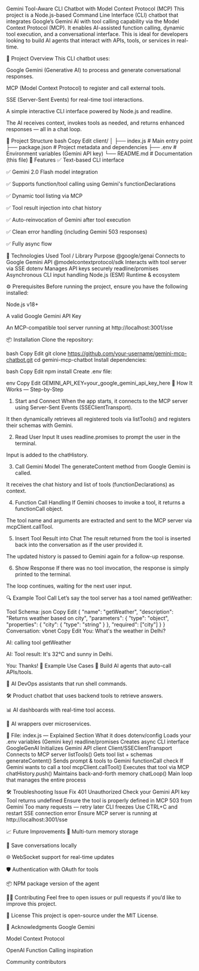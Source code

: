 Gemini Tool-Aware CLI Chatbot with Model Context Protocol (MCP)
This project is a Node.js-based Command Line Interface (CLI) chatbot that integrates Google’s Gemini AI with tool calling capability via the Model Context Protocol (MCP). It enables AI-assisted function calling, dynamic tool execution, and a conversational interface. This is ideal for developers looking to build AI agents that interact with APIs, tools, or services in real-time.

🧠 Project Overview
This CLI chatbot uses:

Google Gemini (Generative AI) to process and generate conversational responses.

MCP (Model Context Protocol) to register and call external tools.

SSE (Server-Sent Events) for real-time tool interactions.

A simple interactive CLI interface powered by Node.js and readline.

The AI receives context, invokes tools as needed, and returns enhanced responses — all in a chat loop.

📁 Project Structure
bash
Copy
Edit
client/
│
├── index.js            # Main entry point
├── package.json        # Project metadata and dependencies
├── .env                # Environment variables (Gemini API key)
└── README.md           # Documentation (this file)
🚀 Features
✅ Text-based CLI interface

✅ Gemini 2.0 Flash model integration

✅ Supports function/tool calling using Gemini's functionDeclarations

✅ Dynamic tool listing via MCP

✅ Tool result injection into chat history

✅ Auto-reinvocation of Gemini after tool execution

✅ Clean error handling (including Gemini 503 responses)

✅ Fully async flow

🔧 Technologies Used
Tool / Library	Purpose
@google/genai	Connects to Google Gemini API
@modelcontextprotocol/sdk	Interacts with tool server via SSE
dotenv	Manages API keys securely
readline/promises	Asynchronous CLI input handling
Node.js (ESM)	Runtime & ecosystem

⚙️ Prerequisites
Before running the project, ensure you have the following installed:

Node.js v18+

A valid Google Gemini API Key

An MCP-compatible tool server running at http://localhost:3001/sse

📦 Installation
Clone the repository:

bash
Copy
Edit
git clone https://github.com/your-username/gemini-mcp-chatbot.git
cd gemini-mcp-chatbot
Install dependencies:

bash
Copy
Edit
npm install
Create .env file:

env
Copy
Edit
GEMINI_API_KEY=your_google_gemini_api_key_here
🧠 How It Works — Step-by-Step
1. Start and Connect
When the app starts, it connects to the MCP server using Server-Sent Events (SSEClientTransport).

It then dynamically retrieves all registered tools via listTools() and registers their schemas with Gemini.

2. Read User Input
It uses readline.promises to prompt the user in the terminal.

Input is added to the chatHistory.

3. Call Gemini Model
The generateContent method from Google Gemini is called.

It receives the chat history and list of tools (functionDeclarations) as context.

4. Function Call Handling
If Gemini chooses to invoke a tool, it returns a functionCall object.

The tool name and arguments are extracted and sent to the MCP server via mcpClient.callTool.

5. Insert Tool Result into Chat
The result returned from the tool is inserted back into the conversation as if the user provided it.

The updated history is passed to Gemini again for a follow-up response.

6. Show Response
If there was no tool invocation, the response is simply printed to the terminal.

The loop continues, waiting for the next user input.

🔍 Example Tool Call
Let’s say the tool server has a tool named getWeather:

Tool Schema:
json
Copy
Edit
{
  "name": "getWeather",
  "description": "Returns weather based on city",
  "parameters": {
    "type": "object",
    "properties": {
      "city": {
        "type": "string"
      }
    },
    "required": ["city"]
  }
}
Conversation:
vbnet
Copy
Edit
You: What's the weather in Delhi?

AI: calling tool getWeather

AI: Tool result: It's 32°C and sunny in Delhi.

You: Thanks!
🧪 Example Use Cases
🤖 Build AI agents that auto-call APIs/tools.

🔧 AI DevOps assistants that run shell commands.

🛠️ Product chatbot that uses backend tools to retrieve answers.

📊 AI dashboards with real-time tool access.

🔌 AI wrappers over microservices.

📄 File: index.js — Explained
Section	What it does
dotenv/config	Loads your .env variables (Gemini key)
readline/promises	Creates async CLI interface
GoogleGenAI	Initializes Gemini API client
Client/SSEClientTransport	Connects to MCP server
listTools()	Gets tool list + schemas
generateContent()	Sends prompt & tools to Gemini
functionCall check	If Gemini wants to call a tool
mcpClient.callTool()	Executes that tool via MCP
chatHistory.push()	Maintains back-and-forth memory
chatLoop()	Main loop that manages the entire process

🛠️ Troubleshooting
Issue	Fix
401 Unauthorized	Check your Gemini API key
Tool returns undefined	Ensure the tool is properly defined in MCP
503 from Gemini	Too many requests — retry later
CLI freezes	Use CTRL+C and restart
SSE connection error	Ensure MCP server is running at http://localhost:3001/sse

📈 Future Improvements
🧠 Multi-turn memory storage

💾 Save conversations locally

🌐 WebSocket support for real-time updates

🛡️ Authentication with OAuth for tools

📦 NPM package version of the agent

👨‍💻 Contributing
Feel free to open issues or pull requests if you’d like to improve this project.

📝 License
This project is open-source under the MIT License.

🙌 Acknowledgments
Google Gemini

Model Context Protocol

OpenAI Function Calling inspiration

Community contributors


